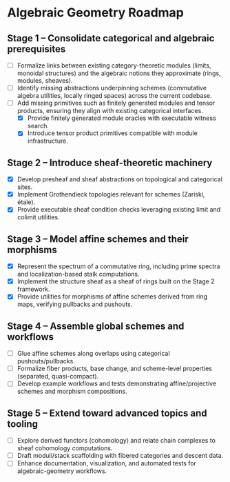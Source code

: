 # Algebraic Geometry Roadmap

## Stage 1 – Consolidate categorical and algebraic prerequisites
- [ ] Formalize links between existing category-theoretic modules (limits, monoidal structures) and the algebraic notions they approximate (rings, modules, sheaves).
- [ ] Identify missing abstractions underpinning schemes (commutative algebra utilities, locally ringed spaces) across the current codebase.
- [ ] Add missing primitives such as finitely generated modules and tensor products, ensuring they align with existing categorical interfaces.
  - [x] Provide finitely generated module oracles with executable witness search.
  - [x] Introduce tensor product primitives compatible with module infrastructure.

## Stage 2 – Introduce sheaf-theoretic machinery
- [x] Develop presheaf and sheaf abstractions on topological and categorical sites.
- [x] Implement Grothendieck topologies relevant for schemes (Zariski, étale).
- [x] Provide executable sheaf condition checks leveraging existing limit and colimit utilities.

## Stage 3 – Model affine schemes and their morphisms
- [x] Represent the spectrum of a commutative ring, including prime spectra and localization-based stalk computations.
- [x] Implement the structure sheaf as a sheaf of rings built on the Stage 2 framework.
- [x] Provide utilities for morphisms of affine schemes derived from ring maps, verifying pullbacks and pushouts.

## Stage 4 – Assemble global schemes and workflows
- [ ] Glue affine schemes along overlaps using categorical pushouts/pullbacks.
- [ ] Formalize fiber products, base change, and scheme-level properties (separated, quasi-compact).
- [ ] Develop example workflows and tests demonstrating affine/projective schemes and morphism compositions.

## Stage 5 – Extend toward advanced topics and tooling
- [ ] Explore derived functors (cohomology) and relate chain complexes to sheaf cohomology computations.
- [ ] Draft moduli/stack scaffolding with fibered categories and descent data.
- [ ] Enhance documentation, visualization, and automated tests for algebraic-geometry workflows.
